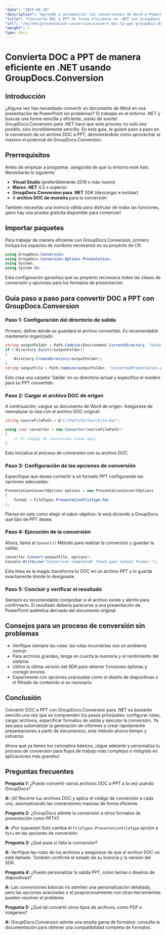 ```yaml
---
"date": "2025-04-30"
"description": "Aprenda a automatizar las conversiones de Word a PowerPoint con GroupDocs.Conversion para .NET. Optimice sus flujos de trabajo con esta guía detallada."
"title": "Convierta DOC a PPT de forma eficiente en .NET con GroupDocs.Conversion&#58; una guía completa"
"url": "/es/net/presentation-conversion/convert-doc-to-ppt-groupdocs-dotnet/"
"weight": 1
type: docs
---
```

# Convierta DOC a PPT de manera eficiente en .NET usando GroupDocs.Conversion

## Introducción

¿Alguna vez has necesitado convertir un documento de Word en una presentación de PowerPoint sin problemas? Si trabajas en el entorno .NET y buscas una forma sencilla y eficiente, ¡estás de suerte! GroupDocs.Conversion para .NET hace que este proceso no solo sea posible, sino increíblemente sencillo. En esta guía, te guiaré paso a paso en la conversión de un archivo DOC a PPT, demostrándote cómo aprovechar al máximo el potencial de GroupDocs.Conversion.


## Prerrequisitos

Antes de empezar a programar, asegúrate de que tu entorno esté listo. Necesitarás lo siguiente:

- **Visual Studio** (preferiblemente 2019 o más nuevo)
- **Marco .NET** 4.5 o superior
- **GroupDocs.Conversion para .NET** SDK (descargar e instalar)
- A **archivo DOC de muestra** para la conversión

También necesitas una licencia válida para disfrutar de todas las funciones, ¡pero hay una prueba gratuita disponible para comenzar!


## Importar paquetes

Para trabajar de manera eficiente con GroupDocs.Conversion, primero incluya los espacios de nombres necesarios en su proyecto de C#:

```csharp
using GroupDocs.Conversion;
using GroupDocs.Conversion.Options.Presentation;
using System;
using System.IO;
```

Esta configuración garantiza que su proyecto reconozca todas las clases de conversión y opciones para los formatos de presentación.


## Guía paso a paso para convertir DOC a PPT con GroupDocs.Conversion

### Paso 1: Configuración del directorio de salida

Primero, define dónde se guardará el archivo convertido. Es recomendable mantenerlo organizado:

```csharp
string outputFolder = Path.Combine(Environment.CurrentDirectory, "Output");
if (!Directory.Exists(outputFolder))
{
    Directory.CreateDirectory(outputFolder);
}
string outputFile = Path.Combine(outputFolder, "ConvertedPresentation.ppt");
```

Esto crea una carpeta 'Salida' en su directorio actual y especifica el nombre para su PPT convertido.


### Paso 2: Cargar el archivo DOC de origen

A continuación, cargue su documento de Word de origen. Asegúrese de reemplazar la ruta con el archivo DOC original:

```csharp
string sourceFilePath = @"C:\Path\To\Your\File.doc";

using (var converter = new Converter(sourceFilePath))
{
    // El código de conversión viene aquí
}
```

Esto inicializa el proceso de conversión con su archivo DOC.


### Paso 3: Configuración de las opciones de conversión

Especifique que desea convertir a un formato PPT configurando las opciones adecuadas:

```csharp
PresentationConvertOptions options = new PresentationConvertOptions
{
    Format = FileTypes.PresentationFileType.Ppt
};
```

Piense en esto como elegir el sabor objetivo: le está diciendo a GroupDocs qué tipo de PPT desea.


### Paso 4: Ejecución de la conversión

Ahora, llama al `Convert()` Método para realizar la conversión y guardar la salida:

```csharp
converter.Convert(outputFile, options);
Console.WriteLine("Conversion completed! Check your output folder.");
```

Esta línea es la magia: transforma tu DOC en un archivo PPT y lo guarda exactamente donde lo designaste.


### Paso 5: Concluir y verificar el resultado

Siempre es recomendable comprobar si el archivo existe y abrirlo para confirmarlo. El resultado debería parecerse a una presentación de PowerPoint auténtica derivada del documento original.


## Consejos para un proceso de conversión sin problemas

- Verifique siempre las rutas: las rutas incorrectas son un problema común.
- Para archivos grandes, tenga en cuenta la memoria y el rendimiento del sistema.
- Utilice la última versión del SDK para obtener funciones óptimas y corregir errores.
- Experimente con opciones avanzadas como el diseño de diapositivas o el filtrado de contenido si es necesario.


## Conclusión

Convertir DOC a PPT con GroupDocs.Conversion para .NET es bastante sencillo una vez que se comprenden los pasos principales: configurar rutas, cargar archivos, especificar formatos de salida y ejecutar la conversión. Ya sea para automatizar la generación de informes o crear rápidamente presentaciones a partir de documentos, este método ahorra tiempo y esfuerzo.

Ahora que ya tienes los conceptos básicos, ¡sigue adelante y personaliza tu proceso de conversión para flujos de trabajo más complejos o intégralo en aplicaciones más grandes!


## Preguntas frecuentes

**Pregunta 1:** ¿Puedo convertir varios archivos DOC a PPT a la vez usando GroupDocs?  

**A:** ¡Sí! Recorre tus archivos DOC y aplica el código de conversión a cada uno, automatizando las conversiones masivas de forma eficiente.

**Pregunta 2:** ¿GroupDocs admite la conversión a otros formatos de presentación como PPTX?  

**A:** ¡Por supuesto! Solo cambia el `FileTypes.PresentationFileType` opción a `Pptx` en las opciones de conversión.

**Pregunta 3:** ¿Qué pasa si falla la conversión?  

**A:** Verifique las rutas de los archivos y asegúrese de que el archivo DOC no esté dañado. También confirme el estado de su licencia y la versión del SDK.

**Pregunta 4:** ¿Puedo personalizar la salida PPT, como temas o diseños de diapositivas?  

**A:** Las conversiones básicas no admiten una personalización detallada, pero las opciones avanzadas o el posprocesamiento con otras herramientas pueden resolver el problema.

**Pregunta 5:** ¿Qué tal convertir otros tipos de archivos, como PDF o imágenes?  

**A:** GroupDocs.Conversion admite una amplia gama de formatos: consulte la documentación para obtener una compatibilidad completa de formatos.